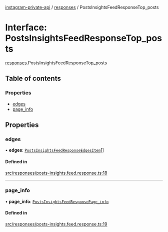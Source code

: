 [instagram-private-api](../../README.md) / [responses](../../modules/responses.md) / PostsInsightsFeedResponseTop_posts

# Interface: PostsInsightsFeedResponseTop\_posts

[responses](../../modules/responses.md).PostsInsightsFeedResponseTop_posts

## Table of contents

### Properties

- [edges](PostsInsightsFeedResponseTop_posts.md#edges)
- [page\_info](PostsInsightsFeedResponseTop_posts.md#page_info)

## Properties

### edges

• **edges**: [`PostsInsightsFeedResponseEdgesItem`](PostsInsightsFeedResponseEdgesItem.md)[]

#### Defined in

[src/responses/posts-insights.feed.response.ts:18](https://github.com/Nerixyz/instagram-private-api/blob/b3351b9/src/responses/posts-insights.feed.response.ts#L18)

___

### page\_info

• **page\_info**: [`PostsInsightsFeedResponsePage_info`](PostsInsightsFeedResponsePage_info.md)

#### Defined in

[src/responses/posts-insights.feed.response.ts:19](https://github.com/Nerixyz/instagram-private-api/blob/b3351b9/src/responses/posts-insights.feed.response.ts#L19)
